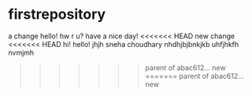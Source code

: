 # firstrepository
a change 
hello!
hw r u?
have a nice day!
<<<<<<< HEAD
new change
<<<<<<< HEAD
hi!
hello!
jhjh
sneha choudhary
nhdhjbjbnkjkb
uhfjhkfh
nvmjmh
>>>>>>> parent of abac612... new
=======
>>>>>>> parent of abac612... new
